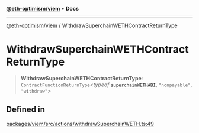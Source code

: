 [**@eth-optimism/viem**](../README.md) • **Docs**

***

[@eth-optimism/viem](../README.md) / WithdrawSuperchainWETHContractReturnType

# WithdrawSuperchainWETHContractReturnType

> **WithdrawSuperchainWETHContractReturnType**: `ContractFunctionReturnType`\<*typeof* [`superchainWETHABI`](../variables/superchainWETHABI.md), `"nonpayable"`, `"withdraw"`\>

## Defined in

[packages/viem/src/actions/withdrawSuperchainWETH.ts:49](https://github.com/ethereum-optimism/ecosystem/blob/1d855f26d1024617b154d28d909dbc33a421f5de/packages/viem/src/actions/withdrawSuperchainWETH.ts#L49)
